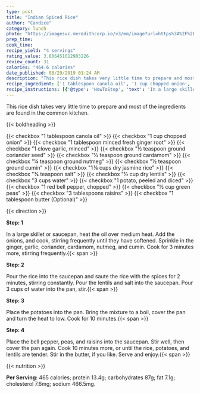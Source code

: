 ```yaml
---
type: post
title: "Indian Spiced Rice"
author: "Candice"
category: lunch
photo: "https://imagesvc.meredithcorp.io/v3/mm/image?url=https%3A%2F%2Fimages.media-allrecipes.com%2Fuserphotos%2F4515472.jpg"
prep_time: 
cook_time: 
recipe_yield: "4 servings"
rating_value: 3.806451612903226
review_count: 31
calories: "464.6 calories"
date_published: 08/29/2019 01:24 AM
description: "This rice dish takes very little time to prepare and most of the ingredients are found in the common kitchen."
recipe_ingredient: ['1 tablespoon canola oil', '1 cup chopped onion', '1 tablespoon minced fresh ginger root', '1 clove garlic, minced', '½ teaspoon ground coriander seed', '½ teaspoon ground cardamom', '¼ teaspoon ground nutmeg', '½ teaspoon ground cumin', '1\u2009¼ cups dry jasmine rice', '¾ teaspoon salt', '½ cup dry lentils', '3 cups water', '1 potato, peeled and diced', '1 red bell pepper, chopped', '½ cup green peas', '3 tablespoons raisins', '1 tablespoon butter']
recipe_instructions: [{'@type': 'HowToStep', 'text': 'In a large skillet or saucepan, heat the oil over medium heat. Add the onions, and cook, stirring frequently until they have softened. Sprinkle in the ginger, garlic, coriander, cardamom, nutmeg, and cumin. Cook for 3 minutes more, stirring frequently.\n'}, {'@type': 'HowToStep', 'text': 'Pour the rice into the saucepan and saute the rice with the spices for 2 minutes, stirring constantly. Pour the lentils and salt into the saucepan.  Pour 3 cups of water into the pan, stir.\n'}, {'@type': 'HowToStep', 'text': 'Place the potatoes into the pan. Bring the mixture to a boil, cover the pan and turn the heat to low.  Cook for 10 minutes.\n'}, {'@type': 'HowToStep', 'text': 'Place the bell pepper, peas, and raisins into the saucepan. Stir well, then cover the pan again. Cook 10 minutes more, or until the rice, potatoes, and lentils are tender. Stir in the butter, if you like. Serve and enjoy.\n'}]
---
```


This rice dish takes very little time to prepare and most of the ingredients are found in the common kitchen. 

{{< boldheading >}}

{{< checkbox "1 tablespoon canola oil" >}}
{{< checkbox "1 cup chopped onion" >}}
{{< checkbox "1 tablespoon minced fresh ginger root" >}}
{{< checkbox "1 clove garlic, minced" >}}
{{< checkbox "½ teaspoon ground coriander seed" >}}
{{< checkbox "½ teaspoon ground cardamom" >}}
{{< checkbox "¼ teaspoon ground nutmeg" >}}
{{< checkbox "½ teaspoon ground cumin" >}}
{{< checkbox "1 ¼ cups dry jasmine rice" >}}
{{< checkbox "¾ teaspoon salt" >}}
{{< checkbox "½ cup dry lentils" >}}
{{< checkbox "3 cups water" >}}
{{< checkbox "1  potato, peeled and diced" >}}
{{< checkbox "1  red bell pepper, chopped" >}}
{{< checkbox "½ cup green peas" >}}
{{< checkbox "3 tablespoons raisins" >}}
{{< checkbox "1 tablespoon butter  (Optional)" >}}


{{< direction >}}

**Step: 1**

In a large skillet or saucepan, heat the oil over medium heat. Add the onions, and cook, stirring frequently until they have softened. Sprinkle in the ginger, garlic, coriander, cardamom, nutmeg, and cumin. Cook for 3 minutes more, stirring frequently.{{< span >}}

**Step: 2**

Pour the rice into the saucepan and saute the rice with the spices for 2 minutes, stirring constantly. Pour the lentils and salt into the saucepan.  Pour 3 cups of water into the pan, stir.{{< span >}}

**Step: 3**

Place the potatoes into the pan. Bring the mixture to a boil, cover the pan and turn the heat to low.  Cook for 10 minutes.{{< span >}}

**Step: 4**

Place the bell pepper, peas, and raisins into the saucepan. Stir well, then cover the pan again. Cook 10 minutes more, or until the rice, potatoes, and lentils are tender. Stir in the butter, if you like. Serve and enjoy.{{< span >}}

{{< nutrition >}}

**Per Serving:** 465 calories; protein 13.4g; carbohydrates 87g; fat 7.1g; cholesterol 7.6mg; sodium 466.5mg.